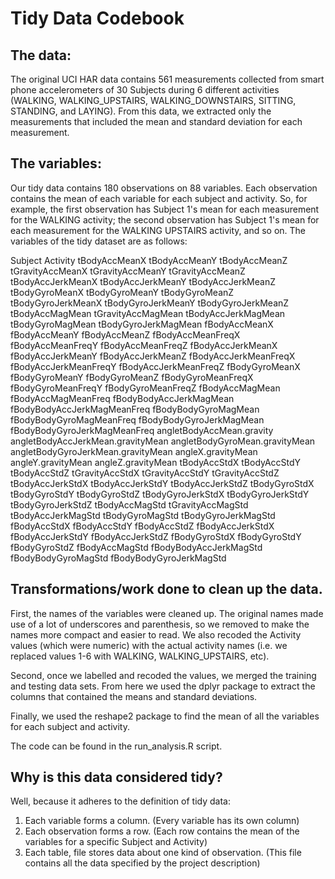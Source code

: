 # Tidy Data Codebook

## The data:
The original UCI HAR data contains 561 measurements collected from smart phone accelerometers of 30 Subjects during 6 different activities (WALKING, WALKING_UPSTAIRS, WALKING_DOWNSTAIRS, SITTING, STANDING, and LAYING). From this data, we extracted only the measurements that included the mean and standard deviation for each measurement.

## The variables:
Our tidy data contains 180 observations on 88 variables. Each observation contains the mean of each variable for each subject and activity. So, for example, the first observation has Subject 1's mean for each measurement for the WALKING activity; the second observation has Subject 1's mean for each measurement for the WALKING UPSTAIRS activity, and so on. The variables of the tidy dataset are as follows:

Subject 
Activity 
tBodyAccMeanX 
tBodyAccMeanY 
tBodyAccMeanZ 
tGravityAccMeanX 
tGravityAccMeanY 
tGravityAccMeanZ 
tBodyAccJerkMeanX 
tBodyAccJerkMeanY 
tBodyAccJerkMeanZ 
tBodyGyroMeanX 
tBodyGyroMeanY 
tBodyGyroMeanZ 
tBodyGyroJerkMeanX 
tBodyGyroJerkMeanY 
tBodyGyroJerkMeanZ 
tBodyAccMagMean 
tGravityAccMagMean 
tBodyAccJerkMagMean 
tBodyGyroMagMean 
tBodyGyroJerkMagMean 
fBodyAccMeanX 
fBodyAccMeanY 
fBodyAccMeanZ 
fBodyAccMeanFreqX 
fBodyAccMeanFreqY 
fBodyAccMeanFreqZ 
fBodyAccJerkMeanX 
fBodyAccJerkMeanY 
fBodyAccJerkMeanZ 
fBodyAccJerkMeanFreqX 
fBodyAccJerkMeanFreqY 
fBodyAccJerkMeanFreqZ 
fBodyGyroMeanX 
fBodyGyroMeanY 
fBodyGyroMeanZ 
fBodyGyroMeanFreqX 
fBodyGyroMeanFreqY 
fBodyGyroMeanFreqZ 
fBodyAccMagMean 
fBodyAccMagMeanFreq 
fBodyBodyAccJerkMagMean 
fBodyBodyAccJerkMagMeanFreq 
fBodyBodyGyroMagMean 
fBodyBodyGyroMagMeanFreq 
fBodyBodyGyroJerkMagMean 
fBodyBodyGyroJerkMagMeanFreq 
angletBodyAccMean.gravity 
angletBodyAccJerkMean.gravityMean 
angletBodyGyroMean.gravityMean 
angletBodyGyroJerkMean.gravityMean 
angleX.gravityMean 
angleY.gravityMean 
angleZ.gravityMean 
tBodyAccStdX 
tBodyAccStdY 
tBodyAccStdZ 
tGravityAccStdX 
tGravityAccStdY 
tGravityAccStdZ 
tBodyAccJerkStdX 
tBodyAccJerkStdY 
tBodyAccJerkStdZ 
tBodyGyroStdX 
tBodyGyroStdY 
tBodyGyroStdZ 
tBodyGyroJerkStdX 
tBodyGyroJerkStdY 
tBodyGyroJerkStdZ 
tBodyAccMagStd 
tGravityAccMagStd 
tBodyAccJerkMagStd 
tBodyGyroMagStd 
tBodyGyroJerkMagStd 
fBodyAccStdX 
fBodyAccStdY 
fBodyAccStdZ 
fBodyAccJerkStdX 
fBodyAccJerkStdY 
fBodyAccJerkStdZ 
fBodyGyroStdX 
fBodyGyroStdY 
fBodyGyroStdZ 
fBodyAccMagStd 
fBodyBodyAccJerkMagStd 
fBodyBodyGyroMagStd 
fBodyBodyGyroJerkMagStd 

## Transformations/work done to clean up the data.
First, the names of the variables were cleaned up. The original names made use of a lot of underscores and parenthesis, so we removed to make the names more compact and easier to read. We also recoded the Activity values (which were numeric) with the actual activity names (i.e. we replaced values 1-6 with WALKING, WALKING_UPSTAIRS, etc).

Second, once we labelled and recoded the values, we merged the training and testing data sets. From here we used the dplyr package to extract the columns that contained the means and standard deviations.

Finally, we used the reshape2 package to find the mean of all the variables for each subject and activity.

The code can be found in the run_analysis.R script.

## Why is this data considered tidy?
Well, because it adheres to the definition of tidy data:

1. Each variable forms a column. (Every variable has its own column)
2. Each observation forms a row. (Each row contains the mean of the variables for a specific Subject and Activity)
3. Each table, file stores data about one kind of observation. (This file contains all the data specified by the project description)
